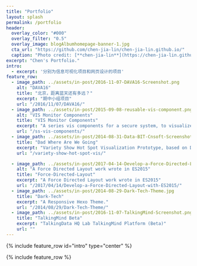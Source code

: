 ```yaml
---
title: "Portfolio"
layout: splash
permalink: /portfolio
header:
  overlay_color: "#000"
  overlay_filter: "0.5"
  overlay_image: blogAlbumhomepage-banner-1.jpg
  cta_url: "https://github.com/chen-jia-lin/chen-jia-lin.github.io/"
  caption: "Photo credit: [**chen-jia-lin**](https://chen-jia-lin.github.io/)"
excerpt: "Chen's Portfolio."
intro: 
  - excerpt: '分别为信息可视化项目和网页设计的项目'
feature_row:
  - image_path: ../assets/in-post/2016-11-07-DAVA16-Screenshot.png
    alt: "DAVA16"
    title: "北京，距离蓝天还有多远？"
    excerpt: "期中小组项目"
    url: "/2016/11/07/DAVA16/"
  - image_path: ../assets/in-post/2015-09-08-reusable-vis-component.png
    alt: "VIS Monitor Components"
    title: "VIS Monitor Components"
    excerpt: "A series vis components for a secure system, to visualize system's monitoring data."
    url: "/ss-vis-components/"
  - image_path: ../assets/in-post/2014-08-31-Data-BIT-Cnsoft-Screenshot.png
    title: "Dad Where Are We Going"
    excerpt: "Variety Show Hot Spot Visualization Prototype, based on Dad Where Are We Going"
    url: "/variety-show-hot-spot-vis/"

  - image_path: ../assets/in-post/2017-04-14-Develop-a-Force-Directed-Layout-with-ES2015.png
    alt: "A Force Directed Layout work wrote in ES2015"
    title: "Force-Directed-Layout"
    excerpt: "A Force Directed Layout work wrote in ES2015"
    url: "/2017/04/14/Develop-a-Force-Directed-Layout-with-ES2015/"
  - image_path: ../assets/in-post/2014-08-29-Dark-Tech-Theme.jpg
    title: "Dark-Tech"
    excerpt: "A Responsive Hexo Theme."
    url: "/2014/08/29/Dark-Tech-Theme/"
  - image_path: ../assets/in-post/2016-11-07-TalkingMind-Screenshot.png
    title: "TalkingMind Beta"
    excerpt: "TalkingData HQ Lab TalkingMind Platform (Beta)"
    url: ""
---
```


{% include feature_row id="intro" type="center" %}

{% include feature_row %}
